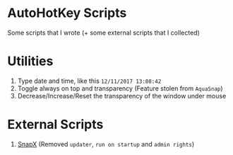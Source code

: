 # AutoHotKey Scripts

Some scripts that I wrote (+ some external scripts that I collected)


# Utilities

1. Type date and time, like this `12/11/2017 13:08:42`
2. Toggle always on top and transparency (Feature stolen from `AquaSnap`)
3. Decrease/Increase/Reset the transparency of the window under mouse

# External Scripts
 
1. [SnapX](https://github.com/benallred/SnapX) (Removed `updater`, `run on startup` and `admin rights`)